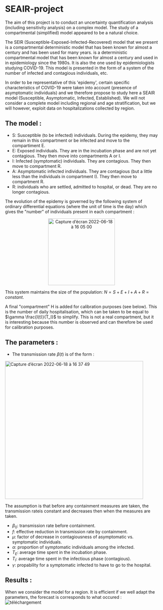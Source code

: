 # SEAIR-project

The aim of this project is to conduct an uncertainty quantification analysis (including sensitivity analysis) on a complex model. The study of a compartmental (simplified) model appeared to be a natural choice.

The SEIR (Susceptible-Exposed-Infected-Recovered) model that we present is a compartmental deterministic model that has been known for almost a century and has been used for many years. is a deterministic compartmental model that has been known for almost a century and used in in epidemiology since the 1980s. It is also the one used by epidemiologists studying COVID-19. This model is presented in the form of a system of the number of infected and contagious individuals, etc.

In order to be representative of this 'epidemy', certain specific characteristics of COVID-19 were taken into account (presence of asymptomatic individuals) and we therefore propose to study here a SEAIR model (Susceptible, Asymptomatic, Infected, Established). We will not consider a complete model including regional and age stratification, but we will however, exploit data on hospitalizations collected by region.


## The model : 

- S: Susceptible (to be infected) individuals. During the epidemy, they may remain in this compartment or be infected and move to the
compartiment E.
- E: Exposed individuals. They are in the incubation phase and are not yet contagious. They then move into compartments A or I.
- I: Infected (symptomatic) individuals. They are contagious. They then move to compartment R.
- A: Asymptomatic infected individuals. They are contagious (but a little less than the individuals in compartment I). They then move to compartment R.
- R: individuals who are settled, admitted to hospital, or dead. They are no longer contagious.


The evolution of the epidemy is governed by the following system of ordinary differential equations (where the unit of time is the day) which gives the "number" of individuals present in each compartment :


<p align="center">
<img width="220" alt="Capture d’écran 2022-06-18 à 16 05 00" src="https://user-images.githubusercontent.com/80846462/174442031-6132ec3d-cd39-492d-a6b1-f7de40126878.png">
</p>


This system maintains the size of the population:
$N = S + E + I + A + R = constant.$


A final "compartment" H is added for calibration purposes (see below).
This is the number of daily hospitalisation, which can be taken to be equal to $\gamma \frac{I(t)}{T_I}$ to simplify. This is not a real compartment, but it is interesting because this number is observed and can therefore be used for calibration purposes.


## The parameters : 

- The transmission rate $\beta(t)$ is of the form : 
<img width="455" alt="Capture d’écran 2022-06-18 à 16 37 49" src="https://user-images.githubusercontent.com/80846462/174443271-04183fc6-491d-4829-8da0-268f2f43cafe.png">


The assumption is that before any containment measures are taken, the transmission rateis constant and decreases then when the measures are taken.

- $\beta_0$: transmission rate before containment.
- $f$: effective reduction in transmission rate by containment.
- $\mu$: factor of decrease in contagiousness of asymptomatic vs. symptomatic individuals.
- $\alpha$: proportion of symptomatic individuals among the infected.
- $T_E$: average time spent in the incubation phase.
- $T_I$: average time spent in the infectious phase (contagious).
- $\gamma$: propability for a symptomatic infected to have to go to the hospital.



## Results : 
 
 
 When we consider the model for a region. It is efficient if we well adapt the parameters, the forecast is corresponds to what occured :  
 ![téléchargement](https://user-images.githubusercontent.com/80846462/174444050-ab90bfd9-a6c2-466a-8d58-3e67d146b6a1.png)
